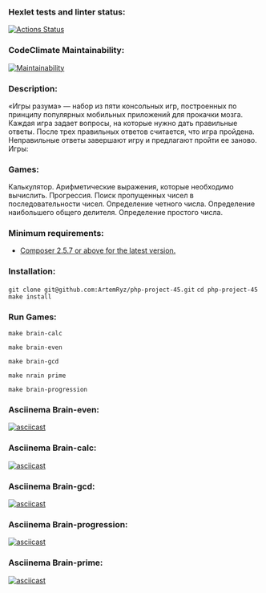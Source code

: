 ### Hexlet tests and linter status:
[![Actions Status](https://github.com/ArtemRyz/php-project-45/workflows/hexlet-check/badge.svg)](https://github.com/ArtemRyz/php-project-45/actions)

### CodeClimate Maintainability:
[![Maintainability](https://api.codeclimate.com/v1/badges/c2475677e93987622c69/maintainability)](https://codeclimate.com/github/ArtemRyz/php-project-45/maintainability)

### Description:

«Игры разума» — набор из пяти консольных игр, построенных по принципу популярных мобильных приложений для прокачки мозга. Каждая игра задает вопросы, на которые нужно дать правильные ответы. После трех правильных ответов считается, что игра пройдена. Неправильные ответы завершают игру и предлагают пройти ее заново. Игры:

### Games:

Калькулятор. Арифметические выражения, которые необходимо вычислить.
Прогрессия. Поиск пропущенных чисел в последовательности чисел.
Определение четного числа.
Определение наибольшего общего делителя.
Определение простого числа.

### Minimum requirements:

* [Composer 2.5.7 or above for the latest version.](https://getcomposer.org)

### Installation:

`git clone git@github.com:ArtemRyz/php-project-45.git`
`cd php-project-45`
`make install`

### Run Games:

`make brain-calc`

`make brain-even`

`make brain-gcd`

`make nrain prime`

`make brain-progression`

### Asciinema Brain-even:
[![asciicast](https://asciinema.org/a/SGxAxUovieEd5VTGzvB5eoAg9.svg)](https://asciinema.org/a/SGxAxUovieEd5VTGzvB5eoAg9)

### Asciinema Brain-calc:
[![asciicast](https://asciinema.org/a/sNjZVCgcVBu2ZsP1UC5JtVLW8.svg)](https://asciinema.org/a/sNjZVCgcVBu2ZsP1UC5JtVLW8)

### Asciinema Brain-gcd:
[![asciicast](https://asciinema.org/a/9rXHDsQwtOoko6ptA4dWet58x.svg)](https://asciinema.org/a/9rXHDsQwtOoko6ptA4dWet58x)

### Asciinema Brain-progression:
[![asciicast](https://asciinema.org/a/FeSOGnciFPQl9IVbEeICM0h8o.svg)](https://asciinema.org/a/FeSOGnciFPQl9IVbEeICM0h8o)

### Asciinema Brain-prime:
[![asciicast](https://asciinema.org/a/1tGXah6zoCBlAbP7sZcrCwqxY.svg)](https://asciinema.org/a/1tGXah6zoCBlAbP7sZcrCwqxY)